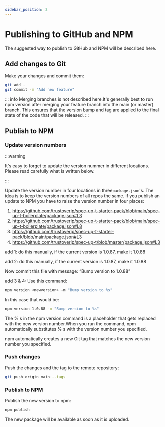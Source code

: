 ```yaml
---
sidebar_position: 2
---
```


# Publishing to GitHub and NPM

The suggested way to publish to GitHub and NPM will be described here.

## Add changes to Git

Make your changes and commit them:

```bash
git add .
git commit -m "Add new feature"
```

::: info
Merging branches is not described here.It's generally best to run npm version after merging your feature branch into the main (or master) branch. This ensures that the version bump and tag are applied to the final state of the code that will be released.
:::

## Publish to NPM

### Update version numbers

:::warning

It's easy to forget to update the version nummer in different locations. Please read carefully what is written below.

:::

Update the version number in four locations in three`package.json`'s. The idea is to keep the version numbers of all repos the same. If you publish an update to NPM you have to raise the version number in four places:

1. https://github.com/trustoverip/spec-up-t-starter-pack/blob/main/spec-up-t-boilerplate/package.json#L3
2. https://github.com/trustoverip/spec-up-t-starter-pack/blob/main/spec-up-t-boilerplate/package.json#L8
3. https://github.com/trustoverip/spec-up-t-starter-pack/blob/main/package.json#L3
4. https://github.com/trustoverip/spec-up-t/blob/master/package.json#L3

add 1: do this manually, if the current version is 1.0.87, make it 1.0.88

add 2: do this manually, if the current version is 1.0.87, make it 1.0.88

Now commit this file with message: “Bump version to 1.0.88”

add 3 & 4: Use this command:

```bash
npm version <newversion> -m "Bump version to %s"
```

In this case that would be:

```bash
npm version 1.0.88 -m "Bump version to %s"
```

The % s in the npm version command is a placeholder that gets replaced with the new version number.When you run the command, npm automatically substitutes % s with the version number you specified.

npm automatically creates a new Git tag that matches the new version number you specified.

### Push changes

Push the changes and the tag to the remote repository:

```bash
git push origin main --tags
```

### Publish to NPM

Publish the new version to npm:

```bash
npm publish
```

The new package will be available as soon as it is uploaded.

